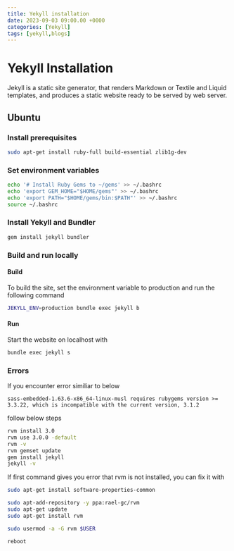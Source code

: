 ```yaml
---
title: Yekyll installation
date: 2023-09-03 09:00.00 +0000
categories: [Yekyll]
tags: [yekyll,blogs]
---
```


# Yekyll Installation
Jekyll is a static site generator, that renders Markdown or Textile and Liquid templates, and produces a static website ready to be served by web server.

## Ubuntu
### Install prerequisites
```bash
sudo apt-get install ruby-full build-essential zlib1g-dev
```
### Set environment variables
```bash
echo '# Install Ruby Gems to ~/gems' >> ~/.bashrc
echo 'export GEM_HOME="$HOME/gems"' >> ~/.bashrc
echo 'export PATH="$HOME/gems/bin:$PATH"' >> ~/.bashrc
source ~/.bashrc
```

### Install Yekyll and Bundler
```bash
gem install jekyll bundler
```

### Build and run locally
#### Build
To build the site, set the environment variable to production and run the following command

```bash
JEKYLL_ENV=production bundle exec jekyll b
```

#### Run
Start the website on localhost with

```bash
bundle exec jekyll s
```

### Errors
If you encounter error similiar to below

```
sass-embedded-1.63.6-x86_64-linux-musl requires rubygems version >= 3.3.22, which is incompatible with the current version, 3.1.2
```

follow below steps

```bash
rvm install 3.0
rvm use 3.0.0 -default
rvm -v
rvm gemset update
gem install jekyll
jekyll -v
```

If first command gives you error that rvm is not installed, you can fix it with

```bash
sudo apt-get install software-properties-common

sudo apt-add-repository -y ppa:rael-gc/rvm
sudo apt-get update
sudo apt-get install rvm

sudo usermod -a -G rvm $USER

reboot
```